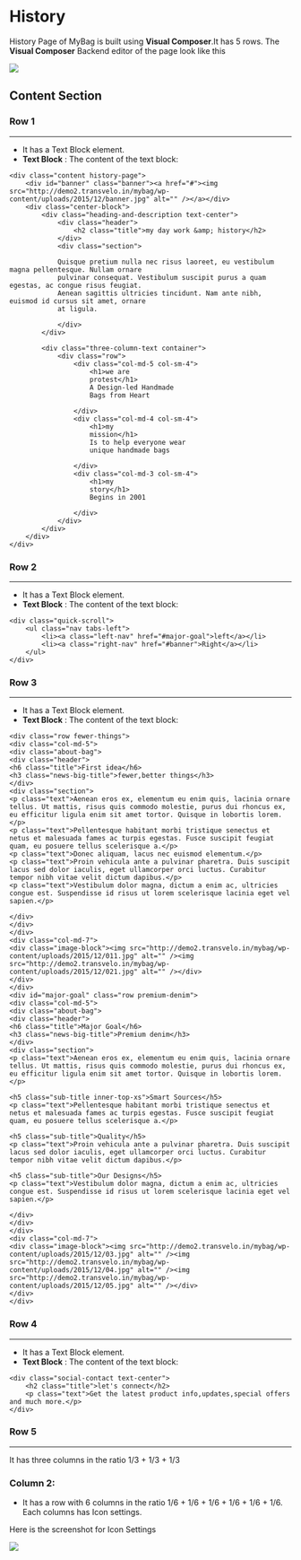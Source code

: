 # History

History Page of MyBag is built using **Visual Composer**.It has 5 rows. The **Visual Composer** Backend editor of the page look like this

![](http://transvelo.github.io/docs/mybag/images/history-page.png)

## Content Section

### Row 1
---
* It has a Text Block element.
* **Text Block** : The content of the text block:
```
<div class="content history-page">
    <div id="banner" class="banner"><a href="#"><img src="http://demo2.transvelo.in/mybag/wp-content/uploads/2015/12/banner.jpg" alt="" /></a></div>
    <div class="center-block">
        <div class="heading-and-description text-center">
            <div class="header">
                <h2 class="title">my day work &amp; history</h2>
            </div>
            <div class="section">

            Quisque pretium nulla nec risus laoreet, eu vestibulum magna pellentesque. Nullam ornare
            pulvinar consequat. Vestibulum suscipit purus a quam egestas, ac congue risus feugiat.
            Aenean sagittis ultricies tincidunt. Nam ante nibh, euismod id cursus sit amet, ornare
            at ligula.

            </div>
        </div>

        <div class="three-column-text container">
            <div class="row">
                <div class="col-md-5 col-sm-4">
                    <h1>we are
                    protest</h1>
                    A Design-led Handmade
                    Bags from Heart

                </div>
                <div class="col-md-4 col-sm-4">
                    <h1>my
                    mission</h1>
                    Is to help everyone wear
                    unique handmade bags

                </div>
                <div class="col-md-3 col-sm-4">
                    <h1>my
                    story</h1>
                    Begins in 2001

                </div>
            </div>
        </div>
    </div>
</div>
```
### Row 2
---

* It has a Text Block element.
* **Text Block** : The content of the text block:

```
<div class="quick-scroll">
    <ul class="nav tabs-left">
    	<li><a class="left-nav" href="#major-goal">left</a></li>
    	<li><a class="right-nav" href="#banner">Right</a></li>
    </ul>
</div>
```
### Row 3
---
* It has a Text Block element.
* **Text Block** : The content of the text block:

```
<div class="row fewer-things">
<div class="col-md-5">
<div class="about-bag">
<div class="header">
<h6 class="title">First idea</h6>
<h3 class="news-big-title">fewer,better things</h3>
</div>
<div class="section">
<p class="text">Aenean eros ex, elementum eu enim quis, lacinia ornare tellus. Ut mattis, risus quis commodo molestie, purus dui rhoncus ex, eu efficitur ligula enim sit amet tortor. Quisque in lobortis lorem.</p>
<p class="text">Pellentesque habitant morbi tristique senectus et netus et malesuada fames ac turpis egestas. Fusce suscipit feugiat quam, eu posuere tellus scelerisque a.</p>
<p class="text">Donec aliquam, lacus nec euismod elementum.</p>
<p class="text">Proin vehicula ante a pulvinar pharetra. Duis suscipit lacus sed dolor iaculis, eget ullamcorper orci luctus. Curabitur tempor nibh vitae velit dictum dapibus.</p>
<p class="text">Vestibulum dolor magna, dictum a enim ac, ultricies congue est. Suspendisse id risus ut lorem scelerisque lacinia eget vel sapien.</p>

</div>
</div>
</div>
<div class="col-md-7">
<div class="image-block"><img src="http://demo2.transvelo.in/mybag/wp-content/uploads/2015/12/011.jpg" alt="" /><img src="http://demo2.transvelo.in/mybag/wp-content/uploads/2015/12/021.jpg" alt="" /></div>
</div>
</div>
<div id="major-goal" class="row premium-denim">
<div class="col-md-5">
<div class="about-bag">
<div class="header">
<h6 class="title">Major Goal</h6>
<h3 class="news-big-title">Premium denim</h3>
</div>
<div class="section">
<p class="text">Aenean eros ex, elementum eu enim quis, lacinia ornare tellus. Ut mattis, risus quis commodo molestie, purus dui rhoncus ex, eu efficitur ligula enim sit amet tortor. Quisque in lobortis lorem.</p>

<h5 class="sub-title inner-top-xs">Smart Sources</h5>
<p class="text">Pellentesque habitant morbi tristique senectus et netus et malesuada fames ac turpis egestas. Fusce suscipit feugiat quam, eu posuere tellus scelerisque a.</p>

<h5 class="sub-title">Quality</h5>
<p class="text">Proin vehicula ante a pulvinar pharetra. Duis suscipit lacus sed dolor iaculis, eget ullamcorper orci luctus. Curabitur tempor nibh vitae velit dictum dapibus.</p>

<h5 class="sub-title">Our Designs</h5>
<p class="text">Vestibulum dolor magna, dictum a enim ac, ultricies congue est. Suspendisse id risus ut lorem scelerisque lacinia eget vel sapien.</p>

</div>
</div>
</div>
<div class="col-md-7">
<div class="image-block"><img src="http://demo2.transvelo.in/mybag/wp-content/uploads/2015/12/03.jpg" alt="" /><img src="http://demo2.transvelo.in/mybag/wp-content/uploads/2015/12/04.jpg" alt="" /><img src="http://demo2.transvelo.in/mybag/wp-content/uploads/2015/12/05.jpg" alt="" /></div>
</div>
</div>
```
### Row 4
---
* It has a Text Block element.
* **Text Block** : The content of the text block:
```
<div class="social-contact text-center">
    <h2 class="title">let's connect</h2>
    <p class="text">Get the latest product info,updates,special offers and much more.</p>
</div>
```

### Row 5
---

It has three columns in the ratio 1/3 + 1/3 + 1/3

### Column 2:

* It has a row with 6 columns in the ratio 1/6 + 1/6 + 1/6 + 1/6 + 1/6 + 1/6. Each columns has Icon settings.

Here is the screenshot for Icon Settings

![](http://transvelo.github.io/docs/mybag/images/icon-setting.png)
